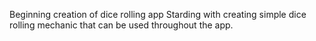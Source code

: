 Beginning creation of dice rolling app
Starding with creating simple dice rolling mechanic that can be used throughout the app. 
